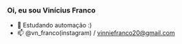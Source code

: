 ### Oi, eu sou Vinícius Franco
- 🌱 Estudando automação :)
- 📫 @vn_franco(instagram) / vinniefranco20@gmail.com
